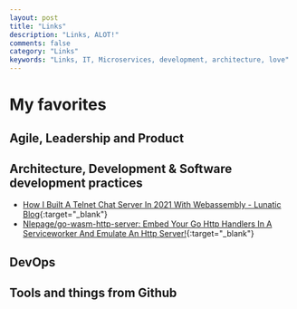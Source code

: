 ```yaml
---
layout: post
title: "Links"
description: "Links, ALOT!"
comments: false
category: "Links"
keywords: "Links, IT, Microservices, development, architecture, love"
---
```

<!-- markdownlint-disable MD033 MD020 MD025-->
# My favorites<a name="favorites"></a>

## Agile, Leadership and Product<a name="agile"></a>

## Architecture, Development & Software development practices <a name="development"></a>

- [How I Built A Telnet Chat Server In 2021 With Webassembly - Lunatic Blog](https://lunatic.solutions/blog/lunatic-chat/){:target="_blank"}
- [Nlepage/go-wasm-http-server: Embed Your Go Http Handlers In A Serviceworker And Emulate An Http Server!](https://github.com/nlepage/go-wasm-http-server){:target="_blank"}

## DevOps<a name="devops"></a>

## Tools and things from Github <a name="tools"></a>
